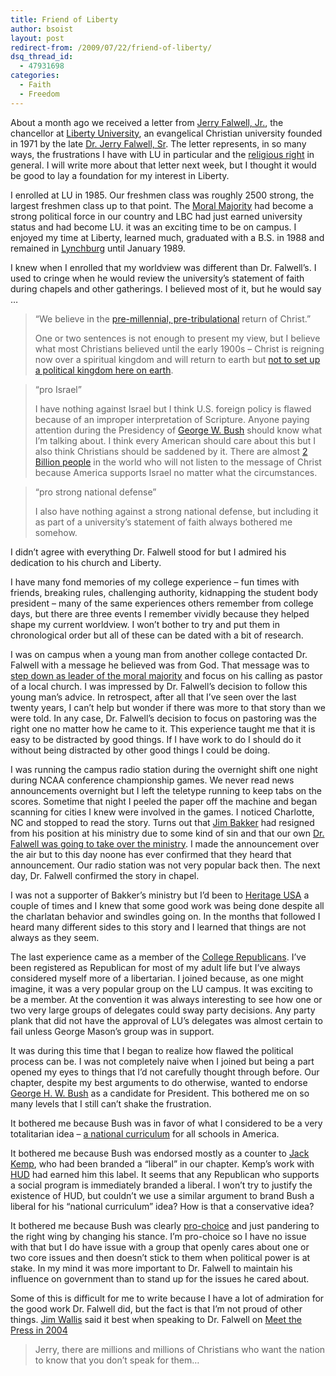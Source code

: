 ```yaml
---
title: Friend of Liberty
author: bsoist
layout: post
redirect-from: /2009/07/22/friend-of-liberty/
dsq_thread_id:
  - 47931698
categories:
  - Faith
  - Freedom
---
```

About a month ago we received a letter from <a href="http://en.wikipedia.org/wiki/Jerry_Falwell,_Jr." rel="nofollow">Jerry Falwell, Jr.</a>, the chancellor at <a href="http://www.liberty.edu/" rel="nofollow">Liberty University</a>, an evangelical Christian university founded in 1971 by the late <a href="http://en.wikipedia.org/wiki/Jerry_Falwell" rel="nofollow">Dr. Jerry Falwell, Sr</a>. The letter represents, in so many ways, the frustrations I have with LU in particular and the <a href="http://en.wikipedia.org/wiki/Religious_right" rel="nofollow">religious right</a> in general. I will write more about that letter next week, but I thought it would be good to lay a foundation for my interest in Liberty. 

I enrolled at LU in 1985. Our freshmen class was roughly 2500 strong, the largest freshmen class up to that point. The <a href="http://en.wikipedia.org/wiki/Moral_Majority" rel="nofollow">Moral Majority</a> had become a strong political force in our country and LBC had just earned university status and had become LU. it was an exciting time to be on campus. I enjoyed my time at Liberty, learned much, graduated with a B.S. in 1988 and remained in <a href="http://www.lynchburg.com/" rel="nofollow">Lynchburg</a> until January 1989.

I knew when I enrolled that my worldview was different than Dr. Falwell&#8217;s. I used to cringe when he would review the university&#8217;s statement of faith during chapels and other gatherings. I believed most of it, but he would say &#8230;

> &#8220;We believe in the <a href="http://en.wikipedia.org/wiki/Dispensationalist_theology" rel="nofollow">pre-millennial, pre-tribulational</a> return of Christ.&#8221;  
> 
> 
> One or two sentences is not enough to present my view, but I believe what most Christians believed until the early 1900s &#8211; Christ is reigning now over a spiritual kingdom and will return to earth but <a href="http://en.wikipedia.org/wiki/Amillennialism" rel="nofollow">not to set up a political kingdom here on earth</a>. 

> &#8220;pro Israel&#8221;  
>   
> I have nothing against Israel but I think U.S. foreign policy is flawed because of an improper interpretation of Scripture. Anyone paying attention during the Presidency of <a href="http://www.whitehouse.gov/about/presidents/GeorgeWBush/" rel="nofollow">George W. Bush</a> should know what I&#8217;m talking about. I think every American should care about this but I also think Christians should be saddened by it. There are almost <a href="http://en.wikipedia.org/wiki/Demographics_of_Islam" rel="nofollow">2 Billion people</a> in the world who will not listen to the message of Christ because America supports Israel no matter what the circumstances. 

> &#8220;pro strong national defense&#8221;  
>   
> I also have nothing against a strong national defense, but including it as part of a university&#8217;s statement of faith always bothered me somehow. 

I didn&#8217;t agree with everything Dr. Falwell stood for but I admired his dedication to his church and Liberty. 

I have many fond memories of my college experience &#8211; fun times with friends, breaking rules, challenging authority, kidnapping the student body president &#8211; many of the same experiences others remember from college days, but there are three events I remember vividly because they helped shape my current worldview. I won&#8217;t bother to try and put them in chronological order but all of these can be dated with a bit of research. 

I was on campus when a young man from another college contacted Dr. Falwell with a message he believed was from God. That message was to [step down as leader of the moral majority][1] and focus on his calling as pastor of a local church. I was impressed by Dr. Falwell&#8217;s decision to follow this young man&#8217;s advice. In retrospect, after all that I&#8217;ve seen over the last twenty years, I can&#8217;t help but wonder if there was more to that story than we were told. In any case, Dr. Falwell&#8217;s decision to focus on pastoring was the right one no matter how he came to it. This experience taught me that it is easy to be distracted by good things. If I have work to do I should do it without being distracted by other good things I could be doing.

I was running the campus radio station during the overnight shift one night during NCAA conference championship games. We never read news announcements overnight but I left the teletype running to keep tabs on the scores. Sometime that night I peeled the paper off the machine and began scanning for cities I knew were involved in the games. I noticed Charlotte, NC and stopped to read the story. Turns out that <a href="http://en.wikipedia.org/wiki/Jim_Bakker" rel="nofollow">Jim Bakker</a> had resigned from his position at his ministry due to some kind of sin and that our own [Dr. Falwell was going to take over the ministry][2]. I made the announcement over the air but to this day noone has ever confirmed that they heard that announcement. Our radio station was not very popular back then. The next day, Dr. Falwell confirmed the story in chapel.

I was not a supporter of Bakker&#8217;s ministry but I&#8217;d been to <a href="http://en.wikipedia.org/wiki/Heritage_USA" rel="nofollow">Heritage USA</a> a couple of times and I knew that some good work was being done despite all the charlatan behavior and swindles going on. In the months that followed I heard many different sides to this story and I learned that things are not always as they seem. 

The last experience came as a member of the [College Republicans][3]. I&#8217;ve been registered as Republican for most of my adult life but I&#8217;ve always considered myself more of a libertarian. I joined because, as one might imagine, it was a very popular group on the LU campus. It was exciting to be a member. At the convention it was always interesting to see how one or two very large groups of delegates could sway party decisions. Any party plank that did not have the approval of LU&#8217;s delegates was almost certain to fail unless George Mason&#8217;s group was in support. 

It was during this time that I began to realize how flawed the political process can be. I was not completely naive when I joined but being a part opened my eyes to things that I&#8217;d not carefully thought through before. Our chapter, despite my best arguments to do otherwise, wanted to endorse <a href="http://www.whitehouse.gov/about/presidents/GeorgeHWBush/" rel="nofollow">George H. W. Bush</a> as a candidate for President. This bothered me on so many levels that I still can&#8217;t shake the frustration. 

It bothered me because Bush was in favor of what I considered to be a very totalitarian idea &#8211; [a national curriculum][4] for all schools in America. 

It bothered me because Bush was endorsed mostly as a counter to <a href="http://en.wikipedia.org/wiki/Jack_Kemp" rel="nofollow">Jack Kemp</a>, who had been branded a &#8220;liberal&#8221; in our chapter. Kemp&#8217;s work with <a href="http://www.hud.gov/" rel="nofollow">HUD</a> had earned him this label. It seems that any Republican who supports a social program is immediately branded a liberal. I won&#8217;t try to justify the existence of HUD, but couldn&#8217;t we use a similar argument to brand Bush a liberal for his &#8220;national curriculum&#8221; idea? How is that a conservative idea?

It bothered me because Bush was clearly <a href="http://en.wikipedia.org/wiki/Pro-choice" rel="nofollow">pro-choice</a> and just pandering to the right wing by changing his stance. I&#8217;m pro-choice so I have no issue with that but I do have issue with a group that openly cares about one or two core issues and then doesn&#8217;t stick to them when political power is at stake. In my mind it was more important to Dr. Falwell to maintain his influence on government than to stand up for the issues he cared about.

Some of this is difficult for me to write because I have a lot of admiration for the good work Dr. Falwell did, but the fact is that I&#8217;m not proud of other things. <a href="http://en.wikipedia.org/wiki/Jim_Wallis" rel="nofollow">Jim Wallis</a> said it best when speaking to Dr. Falwell on [Meet the Press in 2004][5]

> Jerry, there are millions and millions of Christians who want the nation to know that you don&#8217;t speak for them&#8230;

 [1]: http://www.highbeam.com/doc/1P2-1352310.html
 [2]: http://www.washingtonpost.com/wp-dyn/content/article/2007/05/15/AR2007051501365.html
 [3]: http://www.crnc.org/
 [4]: http://www.music-for-all.org/blog/archives/2005/11/there_has_long.html
 [5]: http://www.msnbc.msn.com/id/6601018/
